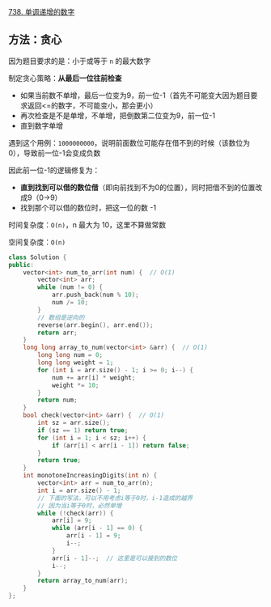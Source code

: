 [738. 单调递增的数字](https://leetcode-cn.com/problems/monotone-increasing-digits/)

## 方法：贪心

因为题目要求的是：小于或等于 `n` 的最大数字

制定贪心策略：**从最后一位往前检查**

- 如果当前数不单增，最后一位变为9，前一位-1（首先不可能变大因为题目要求返回<=的数字，不可能变小，那会更小）
- 再次检查是不是单增，不单增，把倒数第二位变为9，前一位-1
- 直到数字单增

遇到这个用例：`1000000000`，说明前面数位可能存在借不到的时候（该数位为 0），导致前一位-1会变成负数

因此前一位-1的逻辑修复为：

- **直到找到可以借的数位借**（即向前找到不为0的位置），同时把借不到的位置改成9（0->9）
- 找到那个可以借的数位时，把这一位的数 -1

时间复杂度：`O(n)`，n 最大为 10，这里不算做常数

空间复杂度：`O(n)`

```c++
class Solution {
public:
    vector<int> num_to_arr(int num) {  // O(1)
        vector<int> arr;
        while (num != 0) {
            arr.push_back(num % 10);
            num /= 10;
        }
        // 数组是逆向的
        reverse(arr.begin(), arr.end());
        return arr;
    }
    long long array_to_num(vector<int> &arr) {  // O(1)
        long long num = 0;
        long long weight = 1;
        for (int i = arr.size() - 1; i >= 0; i--) {
            num += arr[i] * weight;
            weight *= 10;
        }
        return num;
    }
    bool check(vector<int> &arr) {  // O(1)
        int sz = arr.size();
        if (sz == 1) return true;
        for (int i = 1; i < sz; i++) {
            if (arr[i] < arr[i - 1]) return false;
        }
        return true;
    }
    int monotoneIncreasingDigits(int n) {
        vector<int> arr = num_to_arr(n);
        int i = arr.size() - 1;
        // 下面的写法，可以不用考虑i等于0时，i-1造成的越界
        // 因为当i等于0时，必然单增
        while (!check(arr)) {
            arr[i] = 9;
            while (arr[i - 1] == 0) {
                arr[i - 1] = 9;
                i--;
            }
            arr[i - 1]--;  // 这里是可以接到的数位
            i--;
        }
        return array_to_num(arr);
    }
};
```

